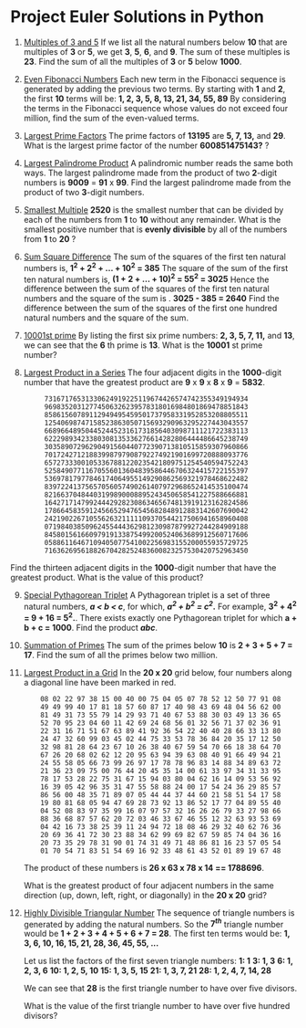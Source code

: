 # Project Euler Solutions in Python

1. [Multiples of 3 and 5](https://github.com/papilo-cloud/Project_Euler/blob/main/src/multiples_of_3_or_5.py) If we list all the natural numbers below __10__ that are multiples of __3__ or __5__, we get __3__,
__5__, __6__, and __9__. The sum of these multiples is __23__. Find the sum of all the multiples of __3__ 
or __5__ below __1000__.

2. [Even Fibonacci Numbers](https://github.com/papilo-cloud/Project_Euler/blob/main/src/fibonacci_numbers.py) Each new term in the Fibonacci sequence is generated by adding the previous two terms. By starting with __1__ and __2__, the first __10__ terms will be: __1, 2, 3, 5, 8, 13, 21, 34, 55, 89__
By considering the terms in the Fibonacci sequence whose values do not exceed four million, find the sum of the even-valued terms.

3. [Largest Prime Factors](https://github.com/papilo-cloud/Project_Euler/blob/main/src/prime_factor.py) The prime factors of __13195__ are __5, 7, 13,__ and __29__.
What is the largest prime factor of the number __600851475143?__
?

4. [Largest Palindrome Product](https://github.com/papilo-cloud/Project_Euler/blob/main/src/largest_palindrome_product.py) A palindromic number reads the same both ways. The largest palindrome made from the product of two __2__-digit numbers is __9009__ = __91__ x __99__.
Find the largest palindrome made from the product of two 
__3__-digit numbers.

5. [Smallest Multiple](https://github.com/papilo-cloud/Project_Euler/blob/main/src/smallest_multiple.py) __2520__ is the smallest number that can be divided by each of the numbers from __1__ to __10__
without any remainder.
What is the smallest positive number that is __evenly divisible__ by all of the numbers from __1__ to __20__ ?

6. [Sum Square Difference](https://github.com/papilo-cloud/Project_Euler/blob/main/src/sum_square_difference.py) The sum of the squares of the first ten natural numbers is, __1<sup>2</sup> + 2<sup>2</sup> + ... + 10<sup>2</sup> = 385__
The square of the sum of the first ten natural numbers is, __(1 + 2 + ... + 10)<sup>2</sup> = 55<sup>2</sup> = 3025__
Hence the difference between the sum of the squares of the first ten natural numbers and the square of the sum is . __3025 - 385 = 2640__
Find the difference between the sum of the squares of the first one hundred natural numbers and the square of the sum.

7. [10001st prime](https://github.com/papilo-cloud/Project_Euler/blob/main/src/nth_prime.py) By listing the first six prime numbers: __2, 3, 5, 7, 11,__ and __13__, we can see that the __6__ th prime is __13__.
What is the __10001__ st prime number?

8. [Largest Product in a Series](https://github.com/papilo-cloud/Project_Euler/blob/main/src/largest_product_in_a_series.py) The four adjacent digits in the __1000__-digit number that have the greatest product are __9__ x __9__ x __8__ x __9__ = __5832__.

            73167176531330624919225119674426574742355349194934
            96983520312774506326239578318016984801869478851843
            85861560789112949495459501737958331952853208805511
            12540698747158523863050715693290963295227443043557
            66896648950445244523161731856403098711121722383113
            62229893423380308135336276614282806444486645238749
            30358907296290491560440772390713810515859307960866
            70172427121883998797908792274921901699720888093776
            65727333001053367881220235421809751254540594752243
            52584907711670556013604839586446706324415722155397
            53697817977846174064955149290862569321978468622482
            83972241375657056057490261407972968652414535100474
            82166370484403199890008895243450658541227588666881
            16427171479924442928230863465674813919123162824586
            17866458359124566529476545682848912883142607690042
            24219022671055626321111109370544217506941658960408
            07198403850962455444362981230987879927244284909188
            84580156166097919133875499200524063689912560717606
            05886116467109405077541002256983155200055935729725
            71636269561882670428252483600823257530420752963450

Find the thirteen adjacent digits in the __1000__-digit number that have the greatest product. What is the value of this product?

9. [Special Pythagorean Triplet](https://github.com/papilo-cloud/Project_Euler/blob/main/src/pythagoran_triplet.py) A Pythagorean triplet is a set of three natural numbers, __*a < b < c*__, for which,
                                                 __*a<sup>2</sup> + b<sup>2</sup> = c<sup>2</sup>*.__
For example, __3<sup>2</sup> + 4<sup>2</sup> = 9 + 16 = 5<sup>2</sup>.__.
There exists exactly one Pythagorean triplet for which __a + b + c = 1000__.
Find the product __*abc*__.

10. [Summation of Primes](https://github.com/papilo-cloud/Project_Euler/blob/main/src/summation_of_primes.py) The sum of the primes below __10__ is __2 + 3 + 5 + 7 = 17__.
    Find the sum of all the primes below two million.

11. [Largest Product in a Grid](https://github.com/papilo-cloud/Project_Euler/blob/main/src/largest_prod_in_a_grid.py) In the __20 x 20__ grid below, four numbers along a diagonal line have been marked in red.

            08 02 22 97 38 15 00 40 00 75 04 05 07 78 52 12 50 77 91 08
            49 49 99 40 17 81 18 57 60 87 17 40 98 43 69 48 04 56 62 00
            81 49 31 73 55 79 14 29 93 71 40 67 53 88 30 03 49 13 36 65
            52 70 95 23 04 60 11 42 69 24 68 56 01 32 56 71 37 02 36 91
            22 31 16 71 51 67 63 89 41 92 36 54 22 40 40 28 66 33 13 80
            24 47 32 60 99 03 45 02 44 75 33 53 78 36 84 20 35 17 12 50
            32 98 81 28 64 23 67 10 26 38 40 67 59 54 70 66 18 38 64 70
            67 26 20 68 02 62 12 20 95 63 94 39 63 08 40 91 66 49 94 21
            24 55 58 05 66 73 99 26 97 17 78 78 96 83 14 88 34 89 63 72
            21 36 23 09 75 00 76 44 20 45 35 14 00 61 33 97 34 31 33 95
            78 17 53 28 22 75 31 67 15 94 03 80 04 62 16 14 09 53 56 92
            16 39 05 42 96 35 31 47 55 58 88 24 00 17 54 24 36 29 85 57
            86 56 00 48 35 71 89 07 05 44 44 37 44 60 21 58 51 54 17 58
            19 80 81 68 05 94 47 69 28 73 92 13 86 52 17 77 04 89 55 40
            04 52 08 83 97 35 99 16 07 97 57 32 16 26 26 79 33 27 98 66
            88 36 68 87 57 62 20 72 03 46 33 67 46 55 12 32 63 93 53 69
            04 42 16 73 38 25 39 11 24 94 72 18 08 46 29 32 40 62 76 36
            20 69 36 41 72 30 23 88 34 62 99 69 82 67 59 85 74 04 36 16
            20 73 35 29 78 31 90 01 74 31 49 71 48 86 81 16 23 57 05 54
            01 70 54 71 83 51 54 69 16 92 33 48 61 43 52 01 89 19 67 48

    The product of these numbers is __26 x 63 x 78 x 14 == 1788696__.

    What is the greatest product of four adjacent numbers in the same direction (up, down, left, right, or diagonally) in the 
    __20 x 20__ grid?

12. [Highly Divisible Triangular Number](https://github.com/papilo-cloud/Project_Euler/blob/main/src/divisible_triangular_number.py) The sequence of triangle numbers is generated by adding the natural numbers. So the __7<sup>*th*</sup>__ triangle number would be __1 + 2 + 3 + 4 + 5 + 6 + 7 = 28__. The first ten terms would be:
            __1, 3, 6, 10, 16, 15, 21, 28, 36, 45, 55, ...__

    Let us list the factors of the first seven triangle numbers:
            __1: 1__
            __3: 1, 3__
            __6: 1, 2, 3, 6__
            __10: 1, 2, 5, 10__
            __15: 1, 3, 5, 15__
            __21: 1, 3, 7, 21__
            __28: 1, 2, 4, 7, 14, 28__
 
    We can see that __28__ is the first triangle number to have over five divisors.

    What is the value of the first triangle number to have over five hundred divisors?
